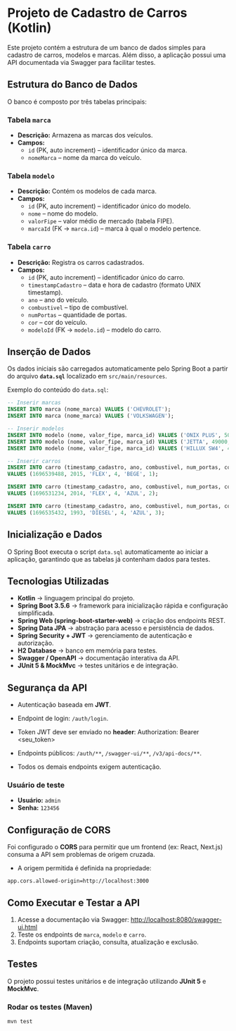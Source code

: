 # Projeto de Cadastro de Carros (Kotlin)

Este projeto contém a estrutura de um banco de dados simples para cadastro de carros, modelos e marcas. Além disso, a aplicação possui uma API documentada via Swagger para facilitar testes.

## Estrutura do Banco de Dados

O banco é composto por três tabelas principais:

### Tabela `marca`
- **Descrição:** Armazena as marcas dos veículos.
- **Campos:**
    - `id` (PK, auto increment) – identificador único da marca.
    - `nomeMarca` – nome da marca do veículo.

### Tabela `modelo`
- **Descrição:** Contém os modelos de cada marca.
- **Campos:**
    - `id` (PK, auto increment) – identificador único do modelo.
    - `nome` – nome do modelo.
    - `valorFipe` – valor médio de mercado (tabela FIPE).
    - `marcaId` (FK → `marca.id`) – marca à qual o modelo pertence.

### Tabela `carro`
- **Descrição:** Registra os carros cadastrados.
- **Campos:**
    - `id` (PK, auto increment) – identificador único do carro.
    - `timestampCadastro` – data e hora de cadastro (formato UNIX timestamp).
    - `ano` – ano do veículo.
    - `combustivel` – tipo de combustível.
    - `numPortas` – quantidade de portas.
    - `cor` – cor do veículo.
    - `modeloId` (FK → `modelo.id`) – modelo do carro.

## Inserção de Dados

Os dados iniciais são carregados automaticamente pelo Spring Boot a partir do arquivo **`data.sql`** localizado em `src/main/resources`.

Exemplo do conteúdo do `data.sql`:

```sql
-- Inserir marcas
INSERT INTO marca (nome_marca) VALUES ('CHEVROLET');
INSERT INTO marca (nome_marca) VALUES ('VOLKSWAGEN');

-- Inserir modelos
INSERT INTO modelo (nome, valor_fipe, marca_id) VALUES ('ONIX PLUS', 50000, 1);
INSERT INTO modelo (nome, valor_fipe, marca_id) VALUES ('JETTA', 49000, 2);
INSERT INTO modelo (nome, valor_fipe, marca_id) VALUES ('HILLUX SW4', 47500, 2);

-- Inserir carros
INSERT INTO carro (timestamp_cadastro, ano, combustivel, num_portas, cor, modelo_id)
VALUES (1696539488, 2015, 'FLEX', 4, 'BEGE', 1);

INSERT INTO carro (timestamp_cadastro, ano, combustivel, num_portas, cor, modelo_id)
VALUES (1696531234, 2014, 'FLEX', 4, 'AZUL', 2);

INSERT INTO carro (timestamp_cadastro, ano, combustivel, num_portas, cor, modelo_id)
VALUES (1696535432, 1993, 'DIESEL', 4, 'AZUL', 3);
```

## Inicialização e Dados

O Spring Boot executa o script `data.sql` automaticamente ao iniciar a aplicação, garantindo que as tabelas já contenham dados para testes.

## Tecnologias Utilizadas

- **Kotlin** → linguagem principal do projeto.
- **Spring Boot 3.5.6** → framework para inicialização rápida e configuração simplificada.
- **Spring Web (spring-boot-starter-web)** → criação dos endpoints REST.
- **Spring Data JPA** → abstração para acesso e persistência de dados.
- **Spring Security + JWT** → gerenciamento de autenticação e autorização.
- **H2 Database** → banco em memória para testes.
- **Swagger / OpenAPI** → documentação interativa da API.
- **JUnit 5 & MockMvc** → testes unitários e de integração.

## Segurança da API

- Autenticação baseada em **JWT**.
- Endpoint de login: `/auth/login`.
- Token JWT deve ser enviado no **header**: Authorization: Bearer <seu_token>

- Endpoints públicos: `/auth/**`, `/swagger-ui/**`, `/v3/api-docs/**`.
- Todos os demais endpoints exigem autenticação.

### Usuário de teste
- **Usuário:** `admin`
- **Senha:** `123456`

## Configuração de CORS

Foi configurado o **CORS** para permitir que um frontend (ex: React, Next.js) consuma a API sem problemas de origem cruzada.

- A origem permitida é definida na propriedade:

```properties
app.cors.allowed-origin=http://localhost:3000
```

## Como Executar e Testar a API

1. Acesse a documentação via Swagger: [http://localhost:8080/swagger-ui.html](http://localhost:8080/swagger-ui.html)
2. Teste os endpoints de `marca`, `modelo` e `carro`.
3. Endpoints suportam criação, consulta, atualização e exclusão.

## Testes

O projeto possui testes unitários e de integração utilizando **JUnit 5** e **MockMvc**.

### Rodar os testes (Maven)

```bash
mvn test
```
